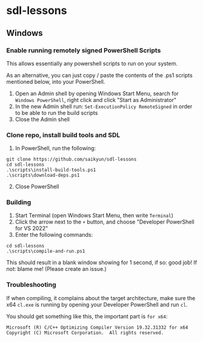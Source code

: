 # sdl-lessons

## Windows

### Enable running remotely signed PowerShell Scripts

This allows essentially any powershell scripts to run on your system.

As an alternative, you can just copy / paste the contents of the .ps1 scripts mentioned below, into your PowerShell.

1. Open an Admin shell by opening Windows Start Menu, search for `Windows PowerShell`, right click and click "Start as Administrator"
2. In the new Admin shell run: `Set-ExecutionPolicy RemoteSigned` in order to be able to run the build scripts
3. Close the Admin shell

### Clone repo, install build tools and SDL

1. In PowerShell, run the following:
```
git clone https://github.com/saikyun/sdl-lessons
cd sdl-lessons
.\scripts\install-build-tools.ps1
.\scripts\download-deps.ps1
```
2. Close PowerShell

### Building

1. Start Terminal (open Windows Start Menu, then write `Terminal`)
2. Click the arrow next to the `+` button, and choose "Developer PowerShell for VS 2022"
3. Enter the following commands:
```
cd sdl-lessons
.\scripts\compile-and-run.ps1
```

This should result in a blank window showing for 1 second, if so: good job! If not: blame me! (Please create an issue.)

### Troubleshooting

If when compiling, it complains about the target architecture, make sure the x64 `cl.exe` is running by opening your Developer PowerShell and run `cl`.

You should get something like this, the important part is `for x64`:
```
Microsoft (R) C/C++ Optimizing Compiler Version 19.32.31332 for x64
Copyright (C) Microsoft Corporation.  All rights reserved.
```
